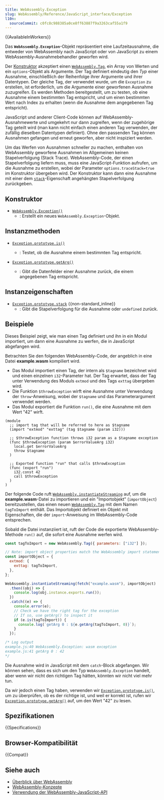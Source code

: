 ```yaml
---
title: WebAssembly.Exception
slug: WebAssembly/Reference/JavaScript_interface/Exception
l10n:
  sourceCommit: c0fc8c988385a0ce8ff63887f9a3263caf55a1f9
---
```


{{AvailableInWorkers}}

Das **`WebAssembly.Exception`**-Objekt repräsentiert eine Laufzeitausnahme, die entweder von WebAssembly nach JavaScript oder von JavaScript zu einem WebAssembly-Ausnahmebehandler geworfen wird.

Der [Konstruktor](/de/docs/WebAssembly/Reference/JavaScript_interface/Exception/Exception) akzeptiert einen [`WebAssembly.Tag`](/de/docs/WebAssembly/Reference/JavaScript_interface/Tag), ein Array von Werten und ein `options`-Objekt als Argumente. Der Tag definiert eindeutig den _Typ_ einer Ausnahme, einschließlich der Reihenfolge ihrer Argumente und ihrer Datentypen. Der gleiche Tag, der verwendet wurde, um die `Exception` zu erstellen, ist erforderlich, um die Argumente einer geworfenen Ausnahme zuzugreifen. Es werden Methoden bereitgestellt, um zu testen, ob eine Ausnahme einem bestimmten Tag entspricht, und um einen bestimmten Wert nach Index zu erhalten (wenn die Ausnahme dem angegebenen Tag entspricht).

JavaScript und anderer Client-Code können auf WebAssembly-Ausnahmewerte und umgekehrt nur dann zugreifen, wenn der zugehörige Tag geteilt wird (man kann nicht einfach einen anderen Tag verwenden, der zufällig dieselben Datentypen definiert). Ohne den passenden Tag können Ausnahmen gefangen und erneut geworfen, aber nicht inspiziert werden.

Um das Werfen von Ausnahmen schneller zu machen, enthalten von WebAssembly geworfene Ausnahmen im Allgemeinen keinen Stapelverfolgung (Stack Trace). WebAssembly-Code, der einen Stapelverfolgung liefern muss, muss eine JavaScript-Funktion aufrufen, um die Ausnahme zu erstellen, wobei der Parameter `options.traceStack=true` im Konstruktor übergeben wird. Der Konstruktor kann dann eine Ausnahme mit einer dem [`stack`](/de/docs/WebAssembly/Reference/JavaScript_interface/Exception/stack)-Eigenschaft angehängten Stapelverfolgung zurückgeben.

## Konstruktor

- [`WebAssembly.Exception()`](/de/docs/WebAssembly/Reference/JavaScript_interface/Exception/Exception)
  - : Erstellt ein neues `WebAssembly.Exception`-Objekt.

## Instanzmethoden

- [`Exception.prototype.is()`](/de/docs/WebAssembly/Reference/JavaScript_interface/Exception/is)

  - : Testet, ob die Ausnahme einem bestimmten Tag entspricht.

- [`Exception.prototype.getArg()`](/de/docs/WebAssembly/Reference/JavaScript_interface/Exception/getArg)
  - : Gibt die Datenfelder einer Ausnahme zurück, die einem angegebenen Tag entspricht.

## Instanzeigenschaften

- [`Exception.prototype.stack`](/de/docs/WebAssembly/Reference/JavaScript_interface/Exception/stack) {{non-standard_inline}}
  - : Gibt die Stapelverfolgung für die Ausnahme oder `undefined` zurück.

## Beispiele

Dieses Beispiel zeigt, wie man einen Tag definiert und ihn in ein Modul importiert, um dann eine Ausnahme zu werfen, die in JavaScript abgefangen wird.

Betrachten Sie den folgenden WebAssembly-Code, der angeblich in eine Datei **example.wasm** kompiliert wird.

- Das Modul importiert einen Tag, der intern als `$tagname` bezeichnet wird und einen einzelnen `i32`-Parameter hat. Der Tag erwartet, dass der Tag unter Verwendung des Moduls `extmod` und des Tags `exttag` übergeben wird.
- Die Funktion `$throwException` wirft eine Ausnahme unter Verwendung der `throw`-Anweisung, wobei der `$tagname` und das Parameterargument verwendet werden.
- Das Modul exportiert die Funktion `run()`, die eine Ausnahme mit dem Wert "42" wirft.

```wat
(module
  ;; import tag that will be referred to here as $tagname
  (import "extmod" "exttag" (tag $tagname (param i32)))

  ;; $throwException function throws i32 param as a $tagname exception
  (func $throwException (param $errorValueArg i32)
    local.get $errorValueArg
    throw $tagname
  )

  ;; Exported function "run" that calls $throwException
  (func (export "run")
    i32.const 42
    call $throwException
  )
)
```

Der folgende Code ruft [`WebAssembly.instantiateStreaming`](/de/docs/WebAssembly/Reference/JavaScript_interface/instantiateStreaming_static) auf, um die **example.wasm**-Datei zu importieren und ein "Importobjekt" (`importObject`) bereitzustellen, das einen neuen [`WebAssembly.Tag`](/de/docs/WebAssembly/Reference/JavaScript_interface/Tag) mit dem Namen `tagToImport` enthält. Das Importobjekt definiert ein Objekt mit Eigenschaften, die der `import`-Anweisung im WebAssembly-Code entsprechen.

Sobald die Datei instanziiert ist, ruft der Code die exportierte WebAssembly-Methode `run()` auf, die sofort eine Ausnahme werfen wird.

```js
const tagToImport = new WebAssembly.Tag({ parameters: ["i32"] });

// Note: import object properties match the WebAssembly import statement!
const importObject = {
  extmod: {
    exttag: tagToImport,
  },
};

WebAssembly.instantiateStreaming(fetch("example.wasm"), importObject)
  .then((obj) => {
    console.log(obj.instance.exports.run());
  })
  .catch((e) => {
    console.error(e);
    // Check we have the right tag for the exception
    // If so, use getArg() to inspect it
    if (e.is(tagToImport)) {
      console.log(`getArg 0 : ${e.getArg(tagToImport, 0)}`);
    }
  });

/* Log output
example.js:40 WebAssembly.Exception: wasm exception
example.js:41 getArg 0 : 42
*/
```

Die Ausnahme wird in JavaScript mit dem `catch`-Block abgefangen. Wir können sehen, dass es sich um den Typ `WebAssembly.Exception` handelt, aber wenn wir nicht den richtigen Tag hätten, könnten wir nicht viel mehr tun.

Da wir jedoch einen Tag haben, verwenden wir [`Exception.prototype.is()`](/de/docs/WebAssembly/Reference/JavaScript_interface/Exception/is), um zu überprüfen, ob es der richtige ist, und weil er korrekt ist, rufen wir [`Exception.prototype.getArg()`](/de/docs/WebAssembly/Reference/JavaScript_interface/Exception/getArg) auf, um den Wert "42" zu lesen.

## Spezifikationen

{{Specifications}}

## Browser-Kompatibilität

{{Compat}}

## Siehe auch

- [Überblick über WebAssembly](/de/docs/WebAssembly)
- [WebAssembly-Konzepte](/de/docs/WebAssembly/Guides/Concepts)
- [Verwendung der WebAssembly-JavaScript-API](/de/docs/WebAssembly/Guides/Using_the_JavaScript_API)
